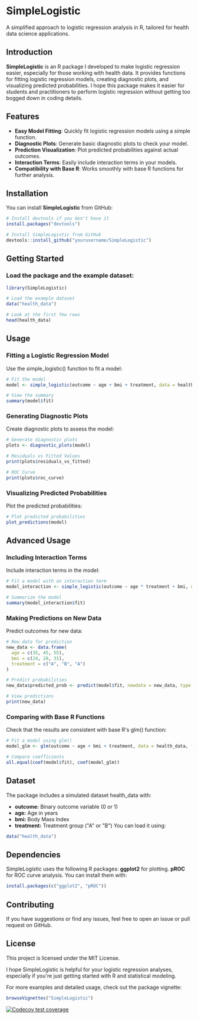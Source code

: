 # SimpleLogistic

A simplified approach to logistic regression analysis in R, tailored for health data science applications.

## Introduction

**SimpleLogistic** is an R package I developed to make logistic regression easier, especially for those working with health data. It provides functions for fitting logistic regression models, creating diagnostic plots, and visualizing predicted probabilities. I hope this package makes it easier for students and practitioners to perform logistic regression without getting too bogged down in coding details.

## Features

- **Easy Model Fitting**: Quickly fit logistic regression models using a simple function.
- **Diagnostic Plots**: Generate basic diagnostic plots to check your model.
- **Prediction Visualization**: Plot predicted probabilities against actual outcomes.
- **Interaction Terms**: Easily include interaction terms in your models.
- **Compatibility with Base R**: Works smoothly with base R functions for further analysis.

## Installation

You can install **SimpleLogistic** from GitHub:

```r
# Install devtools if you don't have it
install.packages("devtools")

# Install SimpleLogistic from GitHub
devtools::install_github("yourusername/SimpleLogistic")
```

## Getting Started
### Load the package and the example dataset:
```r
library(SimpleLogistic)

# Load the example dataset
data("health_data")

# Look at the first few rows
head(health_data)
```
## Usage
### Fitting a Logistic Regression Model
Use the simple_logistic() function to fit a model:
```r
# Fit the model
model <- simple_logistic(outcome ~ age + bmi + treatment, data = health_data)

# View the summary
summary(model$fit)
```
### Generating Diagnostic Plots
Create diagnostic plots to assess the model:
```r
# Generate diagnostic plots
plots <- diagnostic_plots(model)

# Residuals vs Fitted Values
print(plots$residuals_vs_fitted)

# ROC Curve
print(plots$roc_curve)
```
### Visualizing Predicted Probabilities
Plot the predicted probabilities:
```r
# Plot predicted probabilities
plot_predictions(model)
```
## Advanced Usage
### Including Interaction Terms
Include interaction terms in the model:
```r
# Fit a model with an interaction term
model_interaction <- simple_logistic(outcome ~ age * treatment + bmi, data = health_data)

# Summarize the model
summary(model_interaction$fit)
```
### Making Predictions on New Data
Predict outcomes for new data:
```r
# New data for prediction
new_data <- data.frame(
  age = c(35, 45, 55),
  bmi = c(24, 28, 31),
  treatment = c("A", "B", "A")
)

# Predict probabilities
new_data$predicted_prob <- predict(model$fit, newdata = new_data, type = "response")

# View predictions
print(new_data)
```
### Comparing with Base R Functions
Check that the results are consistent with base R's glm() function:
```r
# Fit a model using glm()
model_glm <- glm(outcome ~ age + bmi + treatment, data = health_data, family = binomial())

# Compare coefficients
all.equal(coef(model$fit), coef(model_glm))
```
## Dataset
The package includes a simulated dataset health_data with:

- **outcome:** Binary outcome variable (0 or 1)
- **age:** Age in years
- **bmi:** Body Mass Index
- **treatment:** Treatment group ("A" or "B")
You can load it using:
```r
data("health_data")
```
## Dependencies
SimpleLogistic uses the following R packages:
**ggplot2** for plotting.
**pROC** for ROC curve analysis.
You can install them with:
```r
install.packages(c("ggplot2", "pROC"))
```
## Contributing
If you have suggestions or find any issues, feel free to open an issue or pull request on GitHub.

## License
This project is licensed under the MIT License.

I hope SimpleLogistic is helpful for your logistic regression analyses, especially if you're just getting started with R and statistical modeling.

For more examples and detailed usage, check out the package vignette:
```r
browseVignettes("SimpleLogistic")
```
[![Codecov test
coverage](https://codecov.io/gh/yanax726/Simple_Logistic/graph/badge.svg)](https://app.codecov.io/gh/yanax726/Simple_Logistic)
<!-- badges: end -->
